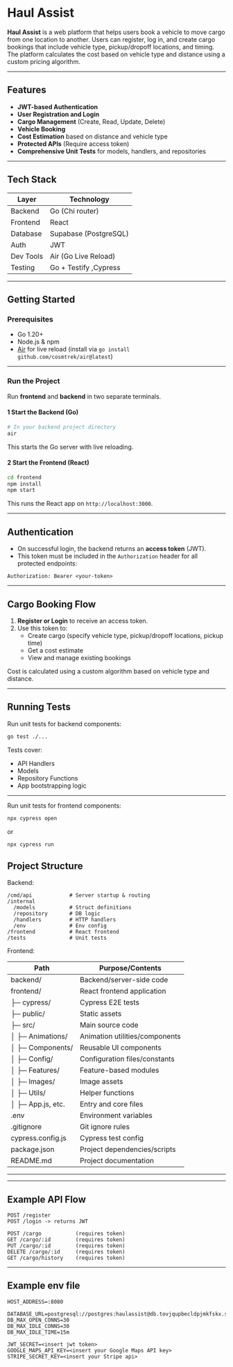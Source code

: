 # Haul Assist

**Haul Assist** is a web platform that helps users book a vehicle to move cargo from one location to another. Users can register, log in, and create cargo bookings that include vehicle type, pickup/dropoff locations, and timing. The platform calculates the cost based on vehicle type and distance using a custom pricing algorithm.

---

## Features

- **JWT-based Authentication**
- **User Registration and Login**
- **Cargo Management** (Create, Read, Update, Delete)
- **Vehicle Booking**
- **Cost Estimation** based on distance and vehicle type
- **Protected APIs** (Require access token)
- **Comprehensive Unit Tests** for models, handlers, and repositories

---

## Tech Stack

| Layer        | Technology        |
|--------------|-------------------|
| Backend      | Go (Chi router)   |
| Frontend     | React             |
| Database     | Supabase (PostgreSQL) |
| Auth         | JWT               |
| Dev Tools    | Air (Go Live Reload) |
| Testing      | Go + Testify ,Cypress    |

---

## Getting Started

### Prerequisites

- Go 1.20+
- Node.js & npm
- [Air](https://github.com/cosmtrek/air) for live reload (install via `go install github.com/cosmtrek/air@latest`)

---

### Run the Project

Run **frontend** and **backend** in two separate terminals.

#### 1 Start the Backend (Go)

```bash
# In your backend project directory
air
```

This starts the Go server with live reloading.

#### 2️ Start the Frontend (React)

```bash
cd frontend
npm install
npm start
```

This runs the React app on `http://localhost:3000`.

---

## Authentication

- On successful login, the backend returns an **access token** (JWT).
- This token must be included in the `Authorization` header for all protected endpoints:

```http
Authorization: Bearer <your-token>
```

---

## Cargo Booking Flow

1. **Register or Login** to receive an access token.
2. Use this token to:
   - Create cargo (specify vehicle type, pickup/dropoff locations, pickup time)
   - Get a cost estimate
   - View and manage existing bookings

Cost is calculated using a custom algorithm based on vehicle type and distance.

---

## Running Tests

Run unit tests for backend components:

```bash
go test ./...
```

Tests cover:
- API Handlers
- Models
- Repository Functions
- App bootstrapping logic

---

Run unit tests for frontend components:
```bash
npx cypress open 
```
or

```bash
npx cypress run 
```

## Project Structure
Backend:
```
/cmd/api            # Server startup & routing
/internal
  /models           # Struct definitions
  /repository       # DB logic
  /handlers         # HTTP handlers
  /env              # Env config
/frontend           # React frontend
/tests              # Unit tests
```

Frontend:

| Path                        | Purpose/Contents                                 |
|-----------------------------|--------------------------------------------------|
| backend/                    | Backend/server-side code                         |
| frontend/                   | React frontend application                       |
| ├─ cypress/                 | Cypress E2E tests                                |
| ├─ public/                  | Static assets                                    |
| ├─ src/                     | Main source code                                 |
| │  ├─ Animations/           | Animation utilities/components                   |
| │  ├─ Components/           | Reusable UI components                           |
| │  ├─ Config/               | Configuration files/constants                    |
| │  ├─ Features/             | Feature-based modules                            |
| │  ├─ Images/               | Image assets                                     |
| │  ├─ Utils/                | Helper functions                                 |
| │  ├─ App.js, etc.          | Entry and core files                             |
| .env                        | Environment variables                            |
| .gitignore                  | Git ignore rules                                 |
| cypress.config.js           | Cypress test config                              |
| package.json                | Project dependencies/scripts                     |
| README.md                   | Project documentation                            |

---
---


## Example API Flow

```http
POST /register
POST /login -> returns JWT

POST /cargo           (requires token)
GET /cargo/:id        (requires token)
PUT /cargo/:id        (requires token)
DELETE /cargo/:id     (requires token)
GET /cargo/history    (requires token)
```

---

## Example env file

```
HOST_ADDRESS=:8080

DATABASE_URL=postgresql://postgres:haulassist@db.tovjqupbecldpjmkfskx.supabase.co:5432/postgres
DB_MAX_OPEN_CONNS=30
DB_MAX_IDLE_CONNS=30
DB_MAX_IDLE_TIME=15m

JWT_SECRET=<insert jwt token>
GOOGLE_MAPS_API_KEY=<insert your Google Maps API key>
STRIPE_SECRET_KEY=<insert your Stripe api>
```
